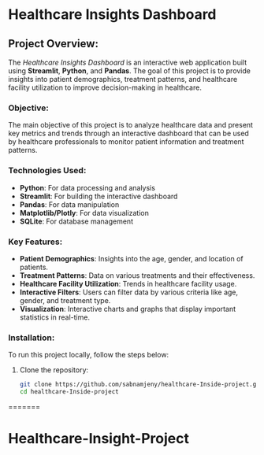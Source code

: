 # Healthcare Insights Dashboard

## Project Overview:
The *Healthcare Insights Dashboard* is an interactive web application built using **Streamlit**, **Python**, and **Pandas**. The goal of this project is to provide insights into patient demographics, treatment patterns, and healthcare facility utilization to improve decision-making in healthcare.

### Objective:
The main objective of this project is to analyze healthcare data and present key metrics and trends through an interactive dashboard that can be used by healthcare professionals to monitor patient information and treatment patterns.

### Technologies Used:
- **Python**: For data processing and analysis
- **Streamlit**: For building the interactive dashboard
- **Pandas**: For data manipulation
- **Matplotlib/Plotly**: For data visualization
- **SQLite**: For database management

### Key Features:
- **Patient Demographics**: Insights into the age, gender, and location of patients.
- **Treatment Patterns**: Data on various treatments and their effectiveness.
- **Healthcare Facility Utilization**: Trends in healthcare facility usage.
- **Interactive Filters**: Users can filter data by various criteria like age, gender, and treatment type.
- **Visualization**: Interactive charts and graphs that display important statistics in real-time.

### Installation:
To run this project locally, follow the steps below:

1. Clone the repository:
   ```bash
   git clone https://github.com/sabnamjeny/healthcare-Inside-project.git
   cd healthcare-Inside-project
=======
# Healthcare-Insight-Project

